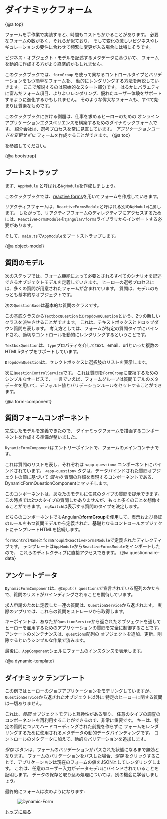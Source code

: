 # ダイナミックフォーム

{@a top}

フォームを手作業で実装すると、時間もコストもかかることがあります。
必要なフォームの数が多く、それらが似ており、
そして変化の激しいビジネスやレギュレーションの要件に合わせて頻繁に変更が入る場合には特にそうです。

ビジネス・オブジェクト・モデルを記述するメタデータに基づいて、
フォームを動的に作成する方がより経済的かもしれません。

このクックブックでは、`formGroup` を使って異なるコントロールタイプとバリデーションをもつ簡単なフォームを、
動的にレンダリングする方法を解説していきます。
ここで解説するのは原始的なスタート部分です。
はるかにバラエティに富んだフォーム項目、よりよいレンダリング、優れたユーザー体験をサポートするように進化するかもしれません。
そのような偉大なフォームも、すべて始まりは質素なものです。

このクックブックにおける例題は、仕事を求めるヒーローのための
オンラインアプリケーションエクスペリエンスを構築するためのダイナミックフォームです。
紹介会社は、選考プロセスを常に見直しています。
*アプリケーションコードを変更せずに* フォームを作成することができます。
{@a toc}

<live-example name="dynamic-form"></live-example> を参照してください。

{@a bootstrap}

## ブートストラップ

まず、`AppModule` と呼ばれる`NgModule`を作成しましょう。

このクックブックでは、[reactive forms](guide/reactive-forms)を用いてフォームを作成していきます。

リアクティブフォームは、`ReactiveFormsModule`と呼ばれる別の`NgModule`に属します。
したがって、リアクティブフォームのディレクティブにアクセスするためには、`ReactiveFormsModule`を`@angular/forms`ライブラリからインポートする必要があります。

そして、`main.ts`で`AppModule`をブートストラップします。


<code-tabs>

  <code-pane header="app.module.ts" path="dynamic-form/src/app/app.module.ts">

  </code-pane>

  <code-pane header="main.ts" path="dynamic-form/src/main.ts">

  </code-pane>

</code-tabs>


{@a object-model}

## 質問のモデル

次のステップでは、フォーム機能によって必要とされるすべてのシナリオを記述できるオブジェクトモデルを定義していきます。
ヒーローの選考プロセスには、多くの質問が用意されたフォームが含まれています。
質問は、モデルのもっとも基本的なオブジェクトです。

次の`QuestionBase`は基本的な質問のクラスです。


<code-example path="dynamic-form/src/app/question-base.ts" header="src/app/question-base.ts">

</code-example>



この基底クラスから`TextboxQuestion`と`DropdownQuestion`という、2つの新しいクラスを派生させることができます。
これは、テキストボックスとドロップダウン質問を表します。
考え方としては、フォームが特定の質問タイプにバインドされ、適切なコントロールを動的にレンダリングするということです。

`TextboxQuestion`は、`type`プロパティを介してtext、email、urlといった複数のHTML5タイプをサポートしています。


<code-example path="dynamic-form/src/app/question-textbox.ts" header="src/app/question-textbox.ts" linenums="false">

</code-example>



`DropdownQuestion`は、セレクトボックスに選択肢のリストを表示します。


<code-example path="dynamic-form/src/app/question-dropdown.ts" header="src/app/question-dropdown.ts" linenums="false">

</code-example>



次に`QuestionControlService`です。
これは質問を`FormGroup`に変換するためのシンプルなサービスで、
一言でいえば、フォームグループは質問モデルのメタデータを用いて、デフォルト値とバリデーションルールをセットすることができます。


<code-example path="dynamic-form/src/app/question-control.service.ts" header="src/app/question-control.service.ts" linenums="false">

</code-example>

{@a form-component}

## 質問フォームコンポーネント
完成したモデルを定義できたので、
ダイナミックフォームを描画するコンポーネントを作成する準備が整いました。


`DynamicFormComponent`はエントリーポイントで、フォームのメインコンテナです。

<code-tabs>

  <code-pane header="dynamic-form.component.html" path="dynamic-form/src/app/dynamic-form.component.html">

  </code-pane>

  <code-pane header="dynamic-form.component.ts" path="dynamic-form/src/app/dynamic-form.component.ts">

  </code-pane>

</code-tabs>



これは質問のリストを表し、それぞれは `<app-question>` コンポーネントにバインドされています。
`<app-question>` タグは、データバインドされた質問オブジェクトの値に基づいて _個々の_ 質問の詳細を表現するコンポーネントである、
DynamicFormQuestionComponentにマッチします。


<code-tabs>

  <code-pane header="dynamic-form-question.component.html" path="dynamic-form/src/app/dynamic-form-question.component.html">

  </code-pane>

  <code-pane header="dynamic-form-question.component.ts" path="dynamic-form/src/app/dynamic-form-question.component.ts">

  </code-pane>

</code-tabs>



このコンポーネントは、あなたのモデルに任意のタイプの質問を提示できます。
この時点では2つのタイプの質問しかありませんが、もっと多くのことを想像することができます。
`ngSwitch`は表示する質問のタイプを決定します。

どちらのコンポーネントでもAngularの**formGroup**を使用して、表示および検証のルールをもつ質問モデルから定義された、基礎となるコントロールオブジェクトにテンプレートHTMLを接続します。

`formControlName`と`formGroup`は`ReactiveFormsModule`で定義されたディレクティブです。
テンプレートは`AppModule`から`ReactiveFormsModule`をインポートしたので、
これらのディレクティブに直接アクセスできます。
{@a questionnaire-data}

## アンケートデータ

`DynamicFormComponent`は、`@Input() questions`で宣言されている配列のかたちで、質問のリストがバインディングされることを期待しています。

 求人申請のために定義した一連の質問は、`QuestionService`から返されます。
 実際のアプリでは、これらの質問をストレージから取得します。

 キーポイントは、あなたが`QuestionService`から返されたオブジェクトを通して
 ヒーローを雇用するためのアプリケーションの質問を完全に制御することです。
 アンケートのメンテナンスは、`questions`配列の
 オブジェクトを追加、更新、削除するというシンプルな作業で済みます。


<code-example path="dynamic-form/src/app/question.service.ts" header="src/app/question.service.ts">

</code-example>



最後に、`AppComponent`シェルにフォームのインスタンスを表示します。


<code-example path="dynamic-form/src/app/app.component.ts" header="app.component.ts">

</code-example>

{@a dynamic-template}

## ダイナミック テンプレート
この例ではヒーローのジョブアプリケーションをモデリングしていますが、
`QuestionService`から返されたオブジェクト以外に
特定のヒーローに関する質問は一切ありません。

これは、*質問* オブジェクトモデルと互換性がある限り、
任意のタイプの調査のコンポーネントを再利用することができるので、非常に重要です。
キーは、特定の質問についてハードコーディングされた前提を作らずに
フォームをレンダリングするために使用されるメタデータの動的データバインディングです。
コントロールのメタデータに加えて、動的なバリデーションを追加します。

*保存* ボタンは、フォームのバリデーションがパスされた状態になるまで無効となります。
フォームのバリデーションをパスした場合、*保存* をクリックすることで、アプリケーションは現在のフォームの値をJSONとしてレンダリングします。
これは、任意のユーザー入力がデータモデルにバインドされていることを証明します。
データの保存と取り込み処理については、別の機会に学習しましょう。


最終的にフォームは次のようになります:

<figure>
  <img src="generated/images/guide/dynamic-form/dynamic-form.png" alt="Dynamic-Form">
</figure>



[トップに戻る](guide/dynamic-form#top)
